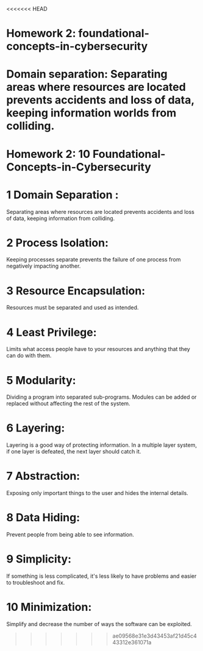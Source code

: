 <<<<<<< HEAD
# Homework 2: foundational-concepts-in-cybersecurity
Domain separation: Separating areas where resources are located prevents accidents and loss of data, keeping information worlds from colliding.
=======
# Homework 2: 10 Foundational-Concepts-in-Cybersecurity
# 1 Domain Separation :
Separating areas where resources are located prevents accidents and loss of data, keeping information from colliding.
# 2 Process Isolation:
 Keeping processes separate prevents the failure of one process from negatively impacting another.
# 3 Resource Encapsulation:
Resources must be separated and used as intended.
# 4 Least Privilege:
Limits what access people have to your resources and anything that they can do with them.
# 5 Modularity:
Dividing a program into separated sub-programs. Modules can be added or replaced without affecting the rest of the system.
# 6 Layering:
Layering is a good way of protecting information. In a multiple layer system, if one layer is defeated, the next layer should catch it.
# 7 Abstraction:
Exposing only important things to the user and hides the internal details.
# 8 Data Hiding:
Prevent people from being able to see information.
# 9 Simplicity:
If something is less complicated, it's less likely to have problems and easier to troubleshoot and fix.
# 10 Minimization:
Simplify and decrease the number of ways the software can be exploited.



>>>>>>> ae09568e31e3d43453af21d45c443312e361071a

